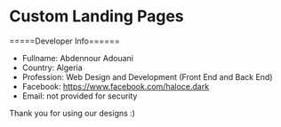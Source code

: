 # Custom Landing Pages

=====Developer Info======
- Fullname: Abdennour Adouani
- Country: Algeria
- Profession: Web Design and Development (Front End and Back End)
- Facebook: https://www.facebook.com/haloce.dark
- Email: not provided for security

Thank you for using our designs :)
